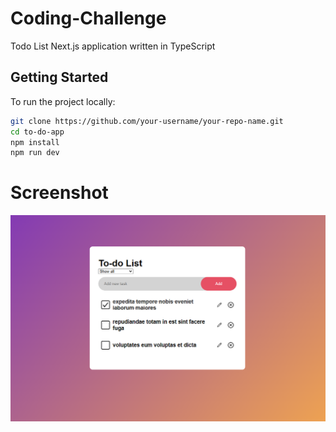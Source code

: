 # Coding-Challenge

Todo List Next.js application written in TypeScript

## Getting Started

To run the project locally:

```bash
git clone https://github.com/your-username/your-repo-name.git
cd to-do-app
npm install
npm run dev
```

# Screenshot
![App Screenshot](./to-do-app/public/screenshot.png)
